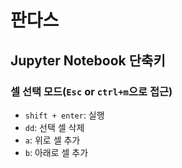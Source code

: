 # 판다스
## Jupyter Notebook 단축키
### 셀 선택 모드(`Esc` or `ctrl+m`으로 접근)
- `shift + enter`: 실행
- `dd`: 선택 셀 삭제
- `a`: 위로 셀 추가
- `b`: 아래로 셀 추가

